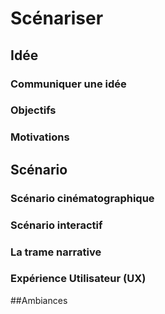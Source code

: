 # Scénariser


## Idée

### Communiquer une idée
### Objectifs
### Motivations


## Scénario

### Scénario cinématographique
### Scénario interactif
### La trame narrative
### Expérience Utilisateur (UX)


##Ambiances
